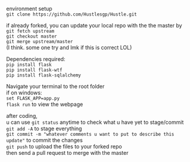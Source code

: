 environment setup  
```git clone https://github.com/Hustlesgp/Hustle.git```  

if already forked, you can update your local repo with the the master by  
```git fetch upstream```  
```git checkout master```  
```git merge upstream/master```  
(I think. some one try and lmk if this is correct LOL)  
  
Dependencies required:  
```pip install flask```  
```pip install flask-wtf```  
```pip install flask-sqlalchemy```  
  

Navigate your terminal to the root folder  
if on windows:  
```set FLASK_APP=app.py```  
```flask run``` to view the webpage  

after coding,  
u can use ```git status``` anytime to check what u have yet to stage/commit  
```git add -A``` to stage everything  
```git commit -m "whatever comments u want to put to describe this update"``` to commit the changes  
```git push``` to upload the files to your forked repo  
then send a pull request to merge with the master  
